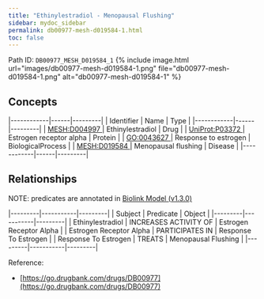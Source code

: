 ```yaml
---
title: "Ethinylestradiol - Menopausal Flushing"
sidebar: mydoc_sidebar
permalink: db00977-mesh-d019584-1.html
toc: false 
---
```



Path ID: `DB00977_MESH_D019584_1`
{% include image.html url="images/db00977-mesh-d019584-1.png" file="db00977-mesh-d019584-1.png" alt="db00977-mesh-d019584-1" %}

## Concepts

|------------|------|---------|
| Identifier | Name | Type    |
|------------|------|---------|
| <a href="https://identifiers.org/MESH:D004997">MESH:D004997 </a> | Ethinylestradiol | Drug |
| <a href="https://identifiers.org/UniProt:P03372">UniProt:P03372 </a> | Estrogen receptor alpha | Protein |
| <a href="https://identifiers.org/GO:0043627">GO:0043627 </a> | Response to estrogen | BiologicalProcess |
| <a href="https://identifiers.org/MESH:D019584">MESH:D019584 </a> | Menopausal flushing | Disease |
|------------|------|---------|

## Relationships


NOTE: predicates are annotated in <a href="https://github.com/biolink/biolink-model/releases/tag/v1.3.0">Biolink Model (v1.3.0)</a>

|---------|-----------|---------|
| Subject | Predicate | Object  |
|---------|-----------|---------|
| Ethinylestradiol | INCREASES ACTIVITY OF | Estrogen Receptor Alpha |
| Estrogen Receptor Alpha | PARTICIPATES IN | Response To Estrogen |
| Response To Estrogen | TREATS | Menopausal Flushing |
|---------|-----------|---------|

Reference: 
  - [https://go.drugbank.com/drugs/DB00977](https://go.drugbank.com/drugs/DB00977)
